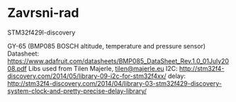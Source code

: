 # Zavrsni-rad
STM32f429I-discovery 

GY-65 (BMP085 BOSCH altitude, temperature and pressure sensor)
  Datasheet: https://www.adafruit.com/datasheets/BMP085_DataSheet_Rev.1.0_01July2008.pdf
  Libs used from Tilen Majerle, tilen@majerle.eu
  I2C:   http://stm32f4-discovery.com/2014/05/library-09-i2c-for-stm32f4xx/
  delay: http://stm32f4-discovery.com/2014/04/library-03-stm32f429-discovery-system-clock-and-pretty-precise-delay-library/
